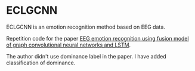 # ECLGCNN
ECLGCNN is an emotion recognition method based on EEG data.

Repetition code for the paper [EEG emotion recognition using fusion model of graph convolutional neural networks and LSTM](https://www.sciencedirect.com/science/article/pii/S1568494620308929?via%3Dihub).

The author didn't use dominance label in the paper. I have added classification of dominance.

